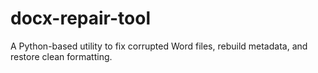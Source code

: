 # docx-repair-tool
A Python-based utility to fix corrupted Word files, rebuild metadata, and restore clean formatting.
